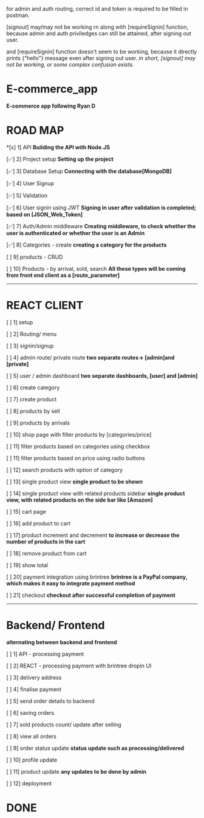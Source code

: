 for admin and auth routing, correct id and token is required to be filled in postman.

[signout] may/may not be working rn along with [requireSignin] function, because admin and auth priviledges can still be attained, after signing out user.

and [requireSignin] function doesn't seem to be working, because it directly prints {"hello"} message even after signing out user. _in short, [signout] may not be working, or some complex confusion exists._

# E-commerce_app

**E-commerce app following Ryan D**

# ROAD MAP

\*[x] 1] API **Building the API with Node.JS**

[✅] 2] Project setup **Setting up the project**

[✅] 3] Database Setup **Connecting with the database[MongoDB]**

[✅] 4] User Signup

[✅] 5] Validation

[✅] 6] User signin using JWT **Signing in user after validation is completed; based on [JSON_Web_Token]**

[✅] 7] Auth/Admin middleware **Creating middleware, to check whether the user is authenticated or whether the user is an Admin**

[✅] 8] Categories - create **creating a category for the products**

[ ] 9] products - CRUD

[ ] 10] Products - by arrival, sold, search **All these types will be coming from front end client as a [route_parameter]**

---

# REACT CLIENT

[ ] 1] setup

[ ] 2] Routing/ menu

[ ] 3] signin/signup

[ ] 4] admin route/ private route **two separate routes-> [admin]and [private]**

[ ] 5] user / admin dashboard **two separate dashboards, [user] and [admin]**

[ ] 6] create category

[ ] 7] create product

[ ] 8] products by sell

[ ] 9] products by arrivals

[ ] 10] shop page with filter products by [categories/price]

[ ] 11] filter products based on categories using checkbox

[ ] 11] filter products based on price using radio buttons

[ ] 12] search products with option of category

[ ] 13] single product view **single product to be shown**

[ ] 14] single product view with related products sidebar **single product view, with related products on the side bar like [Amazon]**

[ ] 15] cart page

[ ] 16] add product to cart

[ ] 17] product increment and decrement **to increase or decrease the number of products in the cart**

[ ] 18] remove product from cart

[ ] 19] show total

[ ] 20] payment integration using brintree **brintree is a PayPal company, which makes it easy to integrate payment method**

[ ] 21] checkout **checkout after successful completion of payment**

---

# Backend/ Frontend

**alternating between backend and frontend**

[ ] 1] API - processing payment

[ ] 2] REACT - processing payment with brintree dropin UI

[ ] 3] delivery address

[ ] 4] finalise payment

[ ] 5] send order details to backend

[ ] 6] saving orders

[ ] 7] sold products count/ update after selling

[ ] 8] view all orders

[ ] 9] order status update **status update such as processing/delivered**

[ ] 10] profile update

[ ] 11] product update **any updates to be done by admin**

[ ] 12] deployment

# DONE
